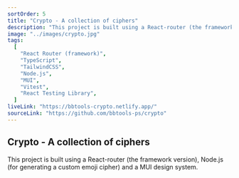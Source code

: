 ```yaml
---
sortOrder: 5
title: "Crypto - A collection of ciphers"
description: "This project is built using a React-router (the framework version), Node.js (for generating a custom emoji cipher) and a MUI design system."
image: "../images/crypto.jpg"
tags:
  [
    "React Router (framework)",
    "TypeScript",
    "TailwindCSS",
    "Node.js",
    "MUI",
    "Vitest",
    "React Testing Library",
  ]
liveLink: "https://bbtools-crypto.netlify.app/"
sourceLink: "https://github.com/bbtools-ps/crypto"
---
```


## Crypto - A collection of ciphers

This project is built using a React-router (the framework version), Node.js (for generating a custom emoji cipher) and a MUI design system.
